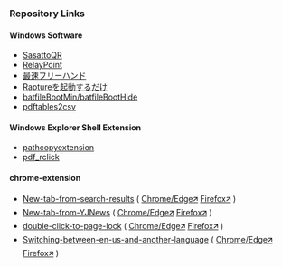 
### Repository Links

#### Windows Software

* [SasattoQR](/../../../SasattoQR)
* [RelayPoint](/../../../RelayPoint) 
* [最速フリーハンド](/../../../SaisokuFreehand)
* [Raptureを起動するだけ](/../../../raptureKidou)
* [batfileBootMin/batfileBootHide](/../../../batfileBoot)
* [pdftables2csv](/../../../pdftables2csv)

#### Windows Explorer Shell Extension

* [pathcopyextension](/../../../pathcopyextension)
* [pdf_rclick](/../../../pdf_rclick)

#### chrome-extension

* [New-tab-from-search-results](/../../../New-tab-from-search-results) ( <a href="https://chromewebstore.google.com/detail/new-tab-from-search-resul/ihkdodgomjaaglplbpkjaphjlahfiihn">Chrome/Edge&#129133;</a> <a href="https://addons.mozilla.org/ja/firefox/addon/new-tab-from-search-results/">Firefox&#129133;</a> )
* [New-tab-from-YJNews](/../../../New-tab-from-YJNews) ( <a href="https://chromewebstore.google.com/detail/new-tab-from-yjnews/aamnngpjfoliiejmoooklmcdmpbegkaa">Chrome/Edge&#129133;</a> <a href="https://addons.mozilla.org/ja/firefox/addon/new-tab-from-yjnews/">Firefox&#129133;</a> )
* [double-click-to-page-lock](/../../../double-click-to-page-lock) ( <a href="https://chromewebstore.google.com/detail/double-click-to-page-lock/gjlolepdgcfnhdmmbmjhpencplafagpe">Chrome/Edge&#129133;</a> <a href="https://addons.mozilla.org/ja/firefox/addon/double-click-to-page-lock/">Firefox&#129133;</a> )
* [Switching-between-en-us-and-another-language](/../../../Switching-between-en-us-and-another-language) ( <a href="https://chromewebstore.google.com/detail/en-us-%E3%81%A8%E4%BB%96%E3%81%AE%E8%A8%80%E8%AA%9E%E3%81%AE%E5%88%87%E3%82%8A%E6%9B%BF%E3%81%88/jcadeffanknabngcmkkieiiekillhodj">Chrome/Edge&#129133;</a> <a href="https://addons.mozilla.org/ja/firefox/addon/switching-between-languages/">Firefox&#129133;</a> )
